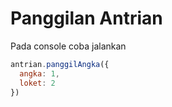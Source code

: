 # Panggilan Antrian

Pada console coba jalankan

```Javascript
antrian.panggilAngka({
  angka: 1,
  loket: 2
})

```
